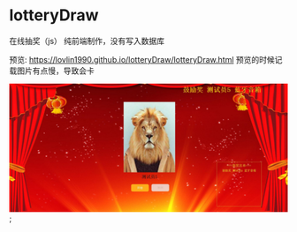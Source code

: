 # lotteryDraw
在线抽奖（js）
纯前端制作，没有写入数据库

预览: https://lovlin1990.github.io/lotteryDraw/lotteryDraw.html
预览的时候记载图片有点慢，导致会卡

![pic1](https://github.com/lovlin1990/lotteryDraw/blob/master/intro/pic.jpg);

